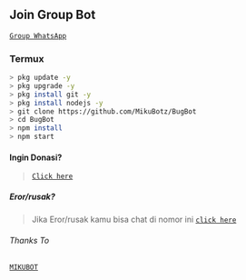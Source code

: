 ## Join Group Bot
[`Group WhatsApp`](https://chat.whatsapp.com/JoHo8xNnF7Y1Zp2K7bK8TT)

### Termux
```bash
> pkg update -y 
> pkg upgrade -y
> pkg install git -y
> pkg install nodejs -y
> git clone https://github.com/MikuBotz/BugBot
> cd BugBot
> npm install
> npm start
```

#### Ingin Donasi?
> [`Click here`](https://nakano-miku.blogspot.com/2021/07/donasi-mikubot.html)

##### Eror/rusak?
> Jika Eror/rusak kamu bisa chat di nomor ini [`click here`](https://wa.me/48459069123)

###### Thanks To
[`MIKUBOT`](https://github.com/MikuBotz)

